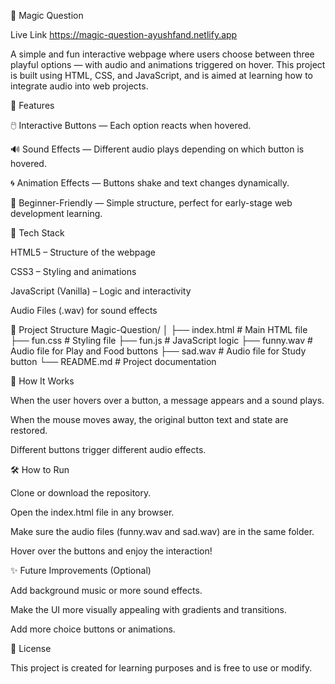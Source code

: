 🎩 Magic Question

Live Link https://magic-question-ayushfand.netlify.app

A simple and fun interactive webpage where users choose between three playful options — with audio and animations triggered on hover.
This project is built using HTML, CSS, and JavaScript, and is aimed at learning how to integrate audio into web projects.

🚀 Features

🖱️ Interactive Buttons — Each option reacts when hovered.

🔊 Sound Effects — Different audio plays depending on which button is hovered.

🌀 Animation Effects — Buttons shake and text changes dynamically.

🧠 Beginner-Friendly — Simple structure, perfect for early-stage web development learning.

🧰 Tech Stack

HTML5 – Structure of the webpage

CSS3 – Styling and animations

JavaScript (Vanilla) – Logic and interactivity

Audio Files (.wav) for sound effects

📂 Project Structure
Magic-Question/
│
├── index.html         # Main HTML file
├── fun.css            # Styling file
├── fun.js             # JavaScript logic
├── funny.wav          # Audio file for Play and Food buttons
├── sad.wav            # Audio file for Study button
└── README.md          # Project documentation

🧭 How It Works

When the user hovers over a button, a message appears and a sound plays.

When the mouse moves away, the original button text and state are restored.

Different buttons trigger different audio effects.

🛠️ How to Run

Clone or download the repository.

Open the index.html file in any browser.

Make sure the audio files (funny.wav and sad.wav) are in the same folder.

Hover over the buttons and enjoy the interaction!

✨ Future Improvements (Optional)

Add background music or more sound effects.

Make the UI more visually appealing with gradients and transitions.

Add more choice buttons or animations.

📜 License

This project is created for learning purposes and is free to use or modify.